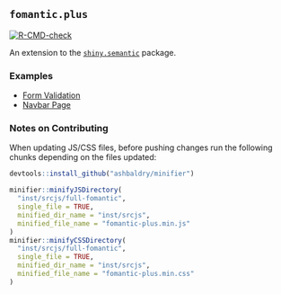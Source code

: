 ## `fomantic.plus`

<!-- badges: start -->
[![R-CMD-check](https://github.com/ashbaldry/fomantic.plus/workflows/R-CMD-check/badge.svg)](https://github.com/ashbaldry/fomantic.plus/actions)
<!-- badges: end -->

An extension to the [`shiny.semantic`](https://github.com/Appsilon/shiny.semantic/) package.

### Examples

- [Form Validation](https://github.com/ashbaldry/fomantic.plus/inst/examples/form_validation)
- [Navbar Page](https://github.com/ashbaldry/fomantic.plus/inst/examples/navbar_page)

### Notes on Contributing

When updating JS/CSS files, before pushing changes run the following chunks depending on the files updated:

```r
devtools::install_github("ashbaldry/minifier")

minifier::minifyJSDirectory(
  "inst/srcjs/full-fomantic", 
  single_file = TRUE,
  minified_dir_name = "inst/srcjs", 
  minified_file_name = "fomantic-plus.min.js"
)
minifier::minifyCSSDirectory(
  "inst/srcjs/full-fomantic", 
  single_file = TRUE,
  minified_dir_name = "inst/srcjs", 
  minified_file_name = "fomantic-plus.min.css"
)
```
